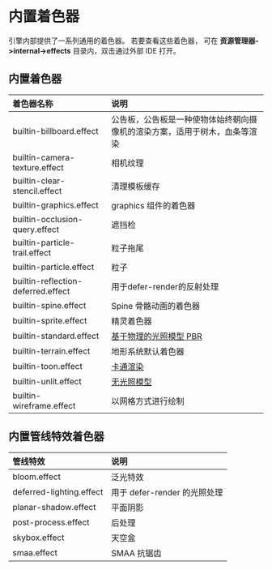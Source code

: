 # 内置着色器

引擎内部提供了一系列通用的着色器。 若要查看这些着色器， 可在 **资源管理器->internal->effects** 目录内，双击通过外部 IDE 打开。

## 内置着色器

| 着色器名称 | 说明 |
| :---| :----|
| builtin-billboard.effect           | 公告板，公告板是一种使物体始终朝向摄像机的渲染方案，适用于树木，血条等渲染
| builtin-camera-texture.effect      | 相机纹理
| builtin-clear-stencil.effect       | 清理模板缓存
| builtin-graphics.effect| graphics 组件的着色器
| builtin-occlusion-query.effect     | 遮挡检
| builtin-particle-trail.effect      | 粒子拖尾
| builtin-particle.effect            | 粒子
| builtin-reflection-deferred.effect | 用于defer-render的反射处理
| builtin-spine.effect               | Spine 骨骼动画的着色器
| builtin-sprite.effect              | 精灵着色器
| builtin-standard.effect            | [基于物理的光照模型 PBR](effect-buildin-pbr.md)
| builtin-terrain.effect             | 地形系统默认着色器
| builtin-toon.effect                | [卡通渲染](effect-buildin-toon.md)
| builtin-unlit.effect               | [无光照模型](effect-buildin-unlit.md)
| builtin-wireframe.effect           | 以网格方式进行绘制

## 内置管线特效着色器

| 管线特效                 | 说明        |
| :----------------------- | :---------- |
| bloom.effect             | 泛光特效           |
| deferred-lighting.effect | 用于 defer-render 的光照处理  |
| planar-shadow.effect     | 平面阴影    |
| post-process.effect      | 后处理      |
| skybox.effect            | 天空盒      |
| smaa.effect              | SMAA 抗锯齿 |
